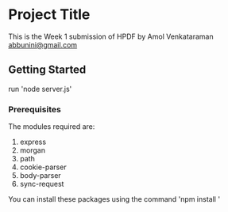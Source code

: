 # Project Title

This is the Week 1 submission of HPDF by Amol Venkataraman <abbunini@gmail.com>

## Getting Started

run 'node server.js'

### Prerequisites

The modules required are:
1) express
2) morgan
3) path
4) cookie-parser
5) body-parser
6) sync-request

You can install these packages using the command 'npm install <package name>'
